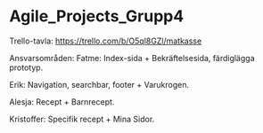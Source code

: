 # Agile_Projects_Grupp4


Trello-tavla: https://trello.com/b/O5ql8GZl/matkasse


Ansvarsområden: 
Fatme: Index-sida + Bekräftelsesida, färdiglägga prototyp. 


Erik: Navigation, searchbar, footer + Varukrogen.


Alesja: Recept + Barnrecept.


Kristoffer: Specifik recept + Mina Sidor. 